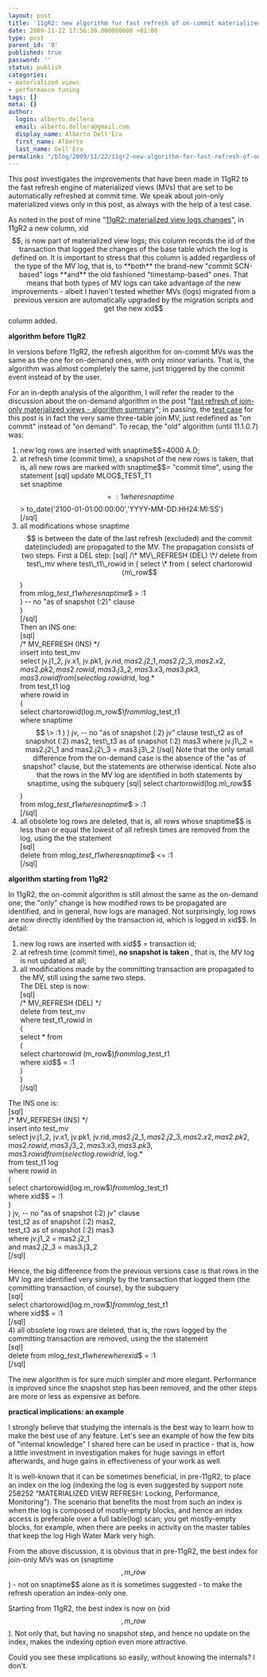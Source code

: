 ```yaml
---
layout: post
title: '11gR2: new algorithm for fast refresh of on-commit materialized views'
date: 2009-11-22 17:56:28.000000000 +01:00
type: post
parent_id: '0'
published: true
password: ''
status: publish
categories:
- materialized views
- performance tuning
tags: []
meta: {}
author:
  login: alberto.dellera
  email: alberto.dellera@gmail.com
  display_name: Alberto Dell'Era
  first_name: Alberto
  last_name: Dell'Era
permalink: "/blog/2009/11/22/11gr2-new-algorithm-for-fast-refresh-of-on-commit-materialized-views/"
---
```

This post investigates the improvements that have been made in 11gR2 to the fast refresh engine of materialized views (MVs) that are set to be automatically refreshed at commit time. We speak about join-only materialized views only in this post, as always with the help of a test case.

As noted in the post of mine "[11gR2: materialized view logs changes](http://www.adellera.it/blog/2009/11/03/11gr2-materialized-view-logs-changes/)", in 11gR2 a new column, xid$$, is now part of materialized view logs; this column records the id of the transaction that logged the changes of the base table which the log is defined on. It is important to stress that this column is added regardless of the type of the MV log, that is, to **both** the brand-new "commit SCN-based" logs **and** the old fashioned "timestamp-based" ones. That means that both types of MV logs can take advantage of the new improvements - albeit I haven't tested whether MVs (logs) migrated from a previous version are automatically upgraded by the migration scripts and get the new xid$$ column added.

**algorithm before 11gR2**

In versions before 11gR2, the refresh algorithm for on-commit MVs was the same as the one for on-demand ones, with only minor variants. That is, the algorithm was almost completely the same, just triggered by the commit event instead of by the user.

For an in-depth analysis of the algorithm, I will refer the reader to the discussion about the on-demand algorithm in the post "[fast refresh of join-only materialized views - algorithm summary](http://www.adellera.it/blog/2009/08/04/fast-refresh-of-join-only-materialized-views-algorithm-summary/)"; in passing, the [test case](http://34.247.94.223/wp-content/uploads/2009/11/11gr2_join_mv_on_commit.zip) for this post is in fact the very same three-table join MV, just redefined as "on commit" instead of "on demand". To recap, the "old" algorithm (until 11.1.0.7) was:

1) new log rows are inserted with snaptime$$=4000 A.D;  
2) at refresh time (commit time), a snapshot of the new rows is taken, that is, all new rows are marked with snaptime$$= "commit time", using the statement  
[sql]  
update MLOG$\_TEST\_T1  
 set snaptime$$ = :1  
 where snaptime$$ \> to\_date('2100-01-01:00:00:00','YYYY-MM-DD:HH24:MI:SS')  
[/sql]  
3) all modifications whose snaptime$$ is between the date of the last refresh (excluded) and the commit date(included) are propagated to the MV. The propagation consists of two steps.  
First a DEL step:  
[sql]  
/\* MV\_REFRESH (DEL) \*/  
delete from test\_mv  
 where test\_t1\_rowid in  
 (  
select \* from  
 (  
select chartorowid (m\_row$$)  
 from mlog$\_test\_t1  
 where snaptime$$ \> :1  
 ) -- no "as of snapshot (:2)" clause  
 )  
[/sql]  
Then an INS one:  
[sql]  
/\* MV\_REFRESH (INS) \*/  
insert into test\_mv  
select jv.j1\_2, jv.x1, jv.pk1, jv.rid$,  
 mas2.j2\_1, mas2.j2\_3, mas2.x2, mas2.pk2, mas2.rowid,  
 mas3.j3\_2, mas3.x3, mas3.pk3, mas3.rowid  
 from (  
select log.rowid rid$, log.\*  
 from test\_t1 log  
 where rowid in  
 (  
select chartorowid(log.m\_row$$)  
 from mlog$\_test\_t1  
 where snaptime$$ \> :1  
 )  
 ) jv, -- no "as of snapshot (:2) jv" clause  
 test\_t2 as of snapshot (:2) mas2,  
 test\_t3 as of snapshot (:2) mas3  
 where jv.j1\_2 = mas2.j2\_1  
 and mas2.j2\_3 = mas3.j3\_2  
[/sql]  
Note that the only small difference from the on-demand case is the absence of the "as of snapshot" clause, but the statements are otherwise identical. Note also that the rows in the MV log are identified in both statements by snaptime, using the subquery  
[sql]  
select chartorowid(log.m\_row$$)  
 from mlog$\_test\_t1  
 where snaptime$$ \> :1  
[/sql]  
4) all obsolete log rows are deleted, that is, all rows whose snaptime$$ is less than or equal the lowest of all refresh times are removed from the log, using the the statement  
[sql]  
delete from mlog$\_test\_t1  
 where snaptime$$ \<= :1  
[/sql]

**algorithm starting from 11gR2**

In 11gR2, the on-commit algorithm is still almost the same as the on-demand one; the "only" change is how modified rows to be propagated are identified, and in general, how logs are managed. Not surprisingly, log rows are now directly identified by the transaction id, which is logged in xid$$. In detail:

1) new log rows are inserted with xid$$ = transaction id;  
2) at refresh time (commit time), **no snapshot is taken** , that is, the MV log is not updated at all;  
3) all modifications made by the committing transaction are propagated to the MV, still using the same two steps.  
The DEL step is now:  
[sql]  
/\* MV\_REFRESH (DEL) \*/  
delete from test\_mv  
 where test\_t1\_rowid in  
 (  
select \* from  
 (  
select chartorowid (m\_row$$)  
 from mlog$\_test\_t1  
 where xid$$ = :1  
 )  
 )  
[/sql]

The INS one is:  
[sql]  
/\* MV\_REFRESH (INS) \*/  
insert into test\_mv  
select jv.j1\_2, jv.x1, jv.pk1, jv.rid$,  
 mas2.j2\_1, mas2.j2\_3, mas2.x2, mas2.pk2, mas2.rowid,  
 mas3.j3\_2, mas3.x3, mas3.pk3, mas3.rowid  
 from (  
select log.rowid rid$, log.\*  
 from test\_t1 log  
 where rowid in  
 (  
select chartorowid(log.m\_row$$)  
 from mlog$\_test\_t1  
 where xid$$ = :1  
 )  
 ) jv, -- no "as of snapshot (:2) jv" clause  
 test\_t2 as of snapshot (:2) mas2,  
 test\_t3 as of snapshot (:2) mas3  
 where jv.j1\_2 = mas2.j2\_1  
 and mas2.j2\_3 = mas3.j3\_2  
[/sql]

Hence, the big difference from the previous versions case is that rows in the MV log are identified very simply by the transaction that logged them (the committing transaction, of course), by the subquery  
[sql]  
select chartorowid(log.m\_row$$)  
 from mlog$\_test\_t1  
 where xid$$ = :1  
[/sql]  
4) all obsolete log rows are deleted, that is, the rows logged by the committing transaction are removed, using the the statement  
[sql]  
delete from mlog$\_test\_t1  
 where where xid$$ = :1  
[/sql]

The new algorithm is for sure much simpler and more elegant. Performance is improved since the snapshot step has been removed, and the other steps are more or less as expensive as before.

**practical implications: an example**

I strongly believe that studying the internals is the best way to learn how to make the best use of any feature. Let's see an example of how the few bits of "internal knowledge" I shared here can be used in practice - that is, how a little investment in investigation makes for huge savings in effort afterwards, and huge gains in effectiveness of your work as well.

It is well-known that it can be sometimes beneficial, in pre-11gR2, to place an index on the log (indexing the log is even suggested by support note 258252 "MATERIALIZED VIEW REFRESH: Locking, Performance, Monitoring"). The scenario that benefits the most from such an index is when the log is composed of mostly-empty blocks, and hence an index access is preferable over a full table(log) scan; you get mostly-empty blocks, for example, when there are peeks in activity on the master tables that keep the log High Water Mark very high.

From the above discussion, it is obvious that in pre-11gR2, the best index for join-only MVs was on (snaptime$$, m\_row$$) - not on snaptime$$ alone as it is sometimes suggested - to make the refresh operation an index-only one.

Starting from 11gR2, the best index is now on (xid$$, m\_row$$). Not only that, but having no snapshot step, and hence no update on the index, makes the indexing option even more attractive.

Could you see these implications so easily, without knowing the internals? I don't.

